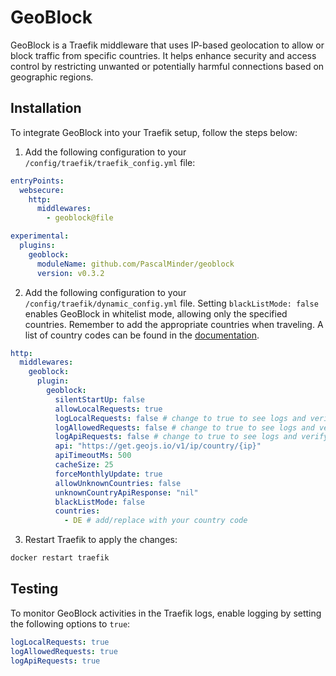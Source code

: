 # GeoBlock

GeoBlock is a Traefik middleware that uses IP-based geolocation to allow or block traffic from specific countries. It helps enhance security and access control by restricting unwanted or potentially harmful connections based on geographic regions.

## Installation

To integrate GeoBlock into your Traefik setup, follow the steps below:

1. Add the following configuration to your `/config/traefik/traefik_config.yml` file:

```yaml
entryPoints:
  websecure:
    http:
      middlewares:
        - geoblock@file

experimental:
  plugins:
    geoblock:
      moduleName: github.com/PascalMinder/geoblock
      version: v0.3.2
```

2. Add the following configuration to your `/config/traefik/dynamic_config.yml` file. Setting `blackListMode: false` enables GeoBlock in whitelist mode, allowing only the specified countries. Remember to add the appropriate countries when traveling. A list of country codes can be found in the [documentation](https://github.com/PascalMinder/geoblock#full-plugin-sample-configuration).

```yaml
http:
  middlewares:
    geoblock:
      plugin:
        geoblock:
          silentStartUp: false
          allowLocalRequests: true
          logLocalRequests: false # change to true to see logs and verify if it is working
          logAllowedRequests: false # change to true to see logs and verify if it is working
          logApiRequests: false # change to true to see logs and verify if it is working
          api: "https://get.geojs.io/v1/ip/country/{ip}"
          apiTimeoutMs: 500
          cacheSize: 25
          forceMonthlyUpdate: true
          allowUnknownCountries: false
          unknownCountryApiResponse: "nil"
          blackListMode: false
          countries:
            - DE # add/replace with your country code
```

3. Restart Traefik to apply the changes:

```bash
docker restart traefik
```

## Testing

To monitor GeoBlock activities in the Traefik logs, enable logging by setting the following options to `true`:

```yaml
logLocalRequests: true
logAllowedRequests: true
logApiRequests: true
```
